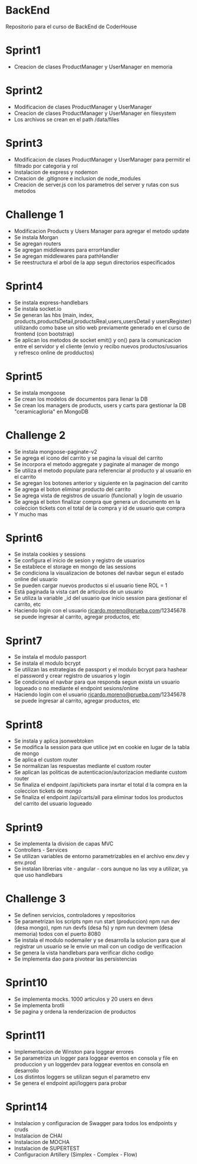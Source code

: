 # BackEnd

Repositorio para el curso de BackEnd de CoderHouse

# Sprint1

- Creacion de clases ProductManager y UserManager en memoria

# Sprint2

- Modificacion de clases ProductManager y UserManager
- Creacion de clases ProductManager y UserManager en filesystem
- Los archivos se crean en el path /data/files

# Sprint3

- Modificacion de clases ProductManager y UserManager para permitir el filtrado por categoria y rol
- Instalacion de express y nodemon
- Creacion de .gitignore e inclusion de node_modules
- Creacion de server.js con los parametros del server y rutas con sus metodos

# Challenge 1

- Modificacion Products y Users Manager para agregar el metodo update
- Se instala Morgan
- Se agregan routers
- Se agregan middlewares para errorHandler
- Se agregan middlewares para pathHandler
- Se reestructura el arbol de la app segun directorios especificados

# Sprint4

- Se instala express-handlebars
- Se instala socket.io
- Se generan las hbs (main, index, products,productsDetail,productsReal,users,usersDetail y usersRegister) utilizando como base un sitio web previamente generado en el curso de frontend (con bootstrap)
- Se aplican los metodos de socket emit() y on() para la comunicacion entre el servidor y el cliente (envio y recibo nuevos productos/usuarios y refresco online de prodductos)

# Sprint5

- Se instala mongoose
- Se crean los modelos de documentos para llenar la DB
- Se crean los managers de products, users y carts para gestionar la DB "ceramicagloria" en MongoDB

# Challenge 2

- Se instala mongoose-paginate-v2
- Se agrega el icono del carrito y se pagina la visual del carrito
- Se incorpora el metodo aggregate y paginate al manager de mongo
- Se utiliza el metodo populate para referenciar al producto y al usuario en el carrito
- Se agregan los botones anterior y siguiente en la paginacion del carrito
- Se agrega el boton eliminar producto del carrito
- Se agrega vista de registros de usuario (funcional) y login de usuario
- Se agrega el boton finalizar compra que genera un documento en la coleccion tickets con el total de la compra y id de usuario que compra
- Y mucho mas

# Sprint6

- Se instala cookies y sessions
- Se configura el inicio de sesion y registro de usuarios
- Se establece el storage en mongo de las sessions
- Se condiciona la visualizacion de botones del navbar segun el estado online del usuario
- Se pueden cargar nuevos productos si el usuario tiene ROL = 1
- Está paginada la vista cart de articulos de un usuario
- Se utiliza la variable _id del usuario que inicio session para gestionar el carrito, etc
- Haciendo login con el usuario ricardo.moreno@prueba.com/12345678 se puede ingresar al carrito, agregar productos, etc

# Sprint7

- Se instala el modulo passport
- Se instala el modulo bcrypt
- Se utilizan las estrategias de passport y el modulo bcrypt para hashear el password y crear registro de usuarios y login
- Se condiciona el navbar para que responda segun exista un usuario logueado o no mediante el endpoint sesions/online
- Haciendo login con el usuario ricardo.moreno@prueba.com/12345678 se puede ingresar al carrito, agregar productos, etc

# Sprint8

- Se instala y aplica jsonwebtoken
- Se modifica la session para que utilice jwt en cookie en lugar de la tabla de mongo
- Se aplica el custom router
- Se normalizan las respuestas mediante el custom router
- Se aplican las politicas de autenticacion/autorizacion mediante custom router
- Se finaliza el endpoint /api/tickets para insrtar el total d la compra en la coleccion tickets de mongo
- Se finaliza el endpoint /api/carts/all para eliminar todos los productos del carrito del usuario logueado

# Sprint9

- Se implementa la division de capas MVC
- Controllers - Services
- Se utilizan variables de entorno parametrizables en el archivo env.dev y env.prod
- Se instalan librerias vite - angular - cors aunque no las voy a utilizar, ya que uso handlebars

# Challenge 3

- Se definen servicios, controladores y repositorios
- Se parametrizan los scripts npm run start (produccion) npm run dev (desa mongo), npm run devfs (desa fs) y npm run devmem (desa memoria) todos con el puerto 8080
- Se instala el modulo nodemailer y se desarrolla la solucion para que al registrar un usuario se le envie un mail con un codigo de verificacion
- Se genera la vista handlebars para verificar dicho codigo
- Se implementa dao para pivotear las persistencias

# Sprint10

- Se implementa mocks. 1000 articulos y 20 users en devs
- Se implementa brotli
- Se pagina y ordena la renderizacion de productos

# Sprint11

- Implementacion de Winston para loggear errores
- Se parametriza un logger para loggear eventos en consola y file en produccion y un loggerdev para loggear eventos en consola en desarrollo
- Los distintos loggers se utilizan segun el parametro env
- Se genera el endpoint api/loggers para probar

# Sprint14

- Instalacion y configuracion de Swagger para todos los endpoints y cruds
- Instalacion de CHAI
- Instalacion de MOCHA
- Instalacion de SUPERTEST
- Configuracion Artillery (Simplex - Complex - Flow)